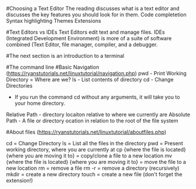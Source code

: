 #Choosing a Text Editor
The reading discusses what is a text editor and discusses the key features you should look for in them.
Code completetion
Syntax highlighting
Themes
Extensions

#Text Editors vs IDEs
Text Editors edit text and manage files.
IDEs (Integrated Development Environment) is more of a suite of software combined (Text Editor, file manager, compiler, and a debugger.

#The next section is an introduction to a terminal

#The command line
#Basic Navigation (https://ryanstutorials.net/linuxtutorial/navigation.php)
pwd - Print Working Directory = Where are we?
ls - List contents of directory
cd - Change Directories
* If you run the command cd without any arguments, it will take you to your home directory.

Relative Path - directory locaiton relative to where we currently are
Absolute Path - A file or directory ocation in relation to the root of the file system


#About files (https://ryanstutorials.net/linuxtutorial/aboutfiles.php)


cd = Change Directory
ls = List all the files in the directory
pwd = Present working directory, where you are currently at
cp {where the file is located} {where you are moving it to} = copy/clone a file to a new location
mv {where the file is located} {where you are moving it to} = move the file to a new location
rm = remove a file
rm -r = remove a directory (recursively)
mkdir = create a new directory
touch = create a new file (don't forget the extension!)
